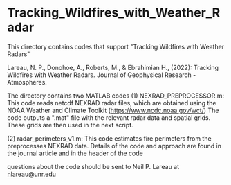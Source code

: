 # Tracking_Wildfires_with_Weather_Radar

This directory contains codes that support "Tracking Wildfires with Weather Radars"

Lareau, N. P., Donohoe, A., Roberts, M., & Ebrahimian H., (2022): Tracking Wildfires with Weather Radars. Journal of Geophysical Research - Atmospheres. 

The directory contains two MATLAB codes
(1) NEXRAD_PREPROCESSOR.m: This code reads netcdf NEXRAD radar files, which are obtained using the NOAA Weather and Climate Toolkit (https://www.ncdc.noaa.gov/wct/)
The code outputs a ".mat" file with the relevant radar data and spatial grids. These grids are then used in the next script. 

(2) radar_perimeters_v1.m: This code estimates fire perimeters from the preprocesses NEXRAD data. Details of the code and approach are found in the journal article and in the header of the code

questions about the code should be sent to Neil P. Lareau at nlareau@unr.edu
